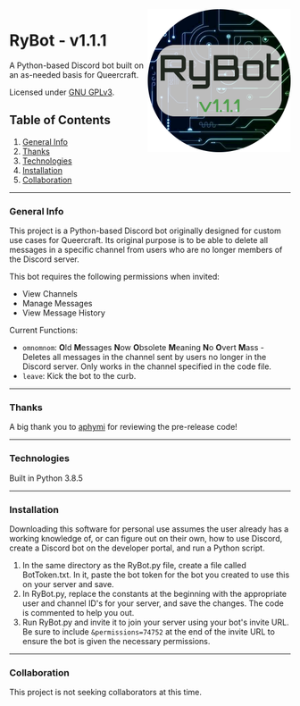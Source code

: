 <img src="https://github.com/ASMRyan/RyBot/blob/1.1.1/icon/icon.png" align="right" alt="RyBot v1.1.1" title="Bot Icon" width="256" height="256" />

# RyBot - v1.1.1

A Python-based Discord bot built on an as-needed basis for Queercraft.

Licensed under [GNU GPLv3](https://github.com/ASMRyan/RyBot/blob/1.1.1/LICENSE).

## Table of Contents
1. [General Info](#general-info)
2. [Thanks](#thanks)
3. [Technologies](#technologies)
4. [Installation](#installation)
5. [Collaboration](#collaboration)
***
### General Info

This project is a Python-based Discord bot originally designed for custom use cases for Queercraft. Its original purpose is to be able to delete all messages in a specific channel from users who are no longer members of the Discord server. 

This bot requires the following permissions when invited:
* View Channels
* Manage Messages
* View Message History

Current Functions:
* `omnomnom`: **O**ld **M**essages **N**ow **O**bsolete **M**eaning **N**o **O**vert **M**ass - Deletes all messages in the channel sent by users no longer in the Discord server. Only works in the channel specified in the code file.
* `leave`: Kick the bot to the curb.
***
### Thanks
A big thank you to [aphymi](https://github.com/aphymi) for reviewing the pre-release code!
***
### Technologies

Built in Python 3.8.5
***
### Installation

Downloading this software for personal use assumes the user already has a working knowledge of, or can figure out on their own, how to use Discord, create a Discord bot on the developer portal, and run a Python script.
1. In the same directory as the RyBot.py file, create a file called BotToken.txt. In it, paste the bot token for the bot you created to use this on your server and save.
2. In RyBot.py, replace the constants at the beginning with the appropriate user and channel ID's for your server, and save the changes. The code is commented to help you out.
3. Run RyBot.py and invite it to join your server using your bot's invite URL. Be sure to include `&permissions=74752` at the end of the invite URL to ensure the bot is given the necessary permissions.
***
### Collaboration

This project is not seeking collaborators at this time.
